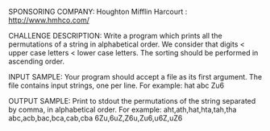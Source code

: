 SPONSORING COMPANY: 
Houghton Mifflin Harcourt : http://www.hmhco.com/

CHALLENGE DESCRIPTION: 
Write a program which prints all the permutations of a string in alphabetical order. We consider that digits < upper case letters < lower case letters. The sorting should be performed in ascending order.

INPUT SAMPLE: 
Your program should accept a file as its first argument. The file contains input strings, one per line. 
For example: 
hat 
abc 
Zu6

OUTPUT SAMPLE: Print to stdout the permutations of the string separated by comma, in alphabetical order. For example: 
aht,ath,hat,hta,tah,tha 
abc,acb,bac,bca,cab,cba 
6Zu,6uZ,Z6u,Zu6,u6Z,uZ6
